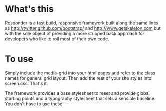 <h1>What's this</h1>
<p>Responder is a fast build, responsive framework built along the same lines as <a href="http://twitter.github.com/bootstrap/">http://twitter.github.com/bootstrap/</a> and <a href="http://www.getskeleton.com/">http://www.getskeleton.com</a> but with the sole object of providing a more stripped back approach for developers who like to roll most of their own code.</p>

<h1>To use</h1>
<p>Simply include the media-grid into your html pages and refer to the class names for general grid layout. Then add the rest of your site styles into screen.css. That's it.</p>
<p>The framework provides a base stylesheet to reset and provide global starting points and a typography stylesheet that sets a sensible baseline. You don't have to use these.</p>
